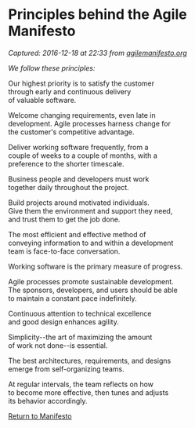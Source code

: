 # Principles behind the Agile Manifesto

_Captured: 2016-12-18 at 22:33 from [agilemanifesto.org](http://agilemanifesto.org/principles.html)_

_We follow these principles:_

Our highest priority is to satisfy the customer  
through early and continuous delivery  
of valuable software.

Welcome changing requirements, even late in   
development. Agile processes harness change for   
the customer's competitive advantage.

Deliver working software frequently, from a   
couple of weeks to a couple of months, with a   
preference to the shorter timescale.

Business people and developers must work   
together daily throughout the project.

Build projects around motivated individuals.   
Give them the environment and support they need,   
and trust them to get the job done.

The most efficient and effective method of   
conveying information to and within a development   
team is face-to-face conversation.

Working software is the primary measure of progress.

Agile processes promote sustainable development.   
The sponsors, developers, and users should be able   
to maintain a constant pace indefinitely.

Continuous attention to technical excellence   
and good design enhances agility.

Simplicity--the art of maximizing the amount   
of work not done--is essential.

The best architectures, requirements, and designs   
emerge from self-organizing teams.

At regular intervals, the team reflects on how   
to become more effective, then tunes and adjusts   
its behavior accordingly.

[Return to Manifesto](http://agilemanifesto.org/)
